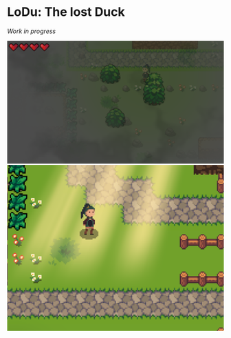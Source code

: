 # LoDu: The lost Duck
_Work in progress_

![Fog Screenshot](screenshots/mgla.png)
![God Rays Screenshoot](screenshots/god_rays.png)
